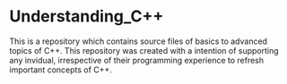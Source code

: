 # Understanding_C++
This is a repository which contains source files of basics to advanced topics of C++. 
This repository was created with a intention of supporting any invidual, irrespective of their programming experience to refresh important concepts of C++.

